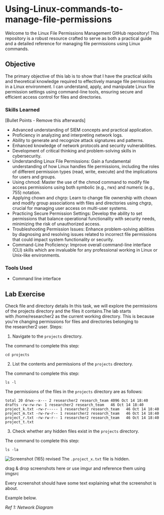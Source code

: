 # Using-Linux-commands-to-manage-file-permissions
Welcome to the Linux File Permissions Management GitHub repository! This repository is a robust resource crafted to serve as both a practical guide and a detailed reference for managing file permissions using Linux commands. 

## Objective
The primary objective of this lab is to show that I have the practical skills and theoretical knowledge required to effectively manage file permissions in a Linux environment. I can understand, apply, and manipulate Linux file permission settings using command-line tools, ensuring secure and efficient access control for files and directories.

### Skills Learned
[Bullet Points - Remove this afterwards]

- Advanced understanding of SIEM concepts and practical application.
- Proficiency in analyzing and interpreting network logs.
- Ability to generate and recognize attack signatures and patterns.
- Enhanced knowledge of network protocols and security vulnerabilities.
- Development of critical thinking and problem-solving skills in cybersecurity.
- Understanding Linux File Permissions: Gain a fundamental understanding of how Linux handles file permissions, including the roles of different permission types (read, write, execute) and the implications for users and groups.
- Using chmod: Master the use of the chmod command to modify file access permissions using both symbolic (e.g., rwx) and numeric (e.g., 755) notation.
- Applying chown and chgrp: Learn to change file ownership with chown and modify group associations with files and directories using chgrp, crucial for managing user access on multi-user systems.
- Practicing Secure Permission Settings: Develop the ability to set permissions that balance operational functionality with security needs, minimizing the risk of unauthorized access.
- Troubleshooting Permission Issues: Enhance problem-solving abilities by diagnosing and resolving issues related to incorrect file permissions that could impact system functionality or security.
- Command-Line Proficiency: Improve overall command-line interface (CLI) skills which are invaluable for any professional working in Linux or Unix-like environments.

### Tools Used

- Command line interface

## Lab Exercise

Check file and directory details
In this task, we will explore the permissions of the projects directory and the files it contains.The lab starts with /home/researcher2 as the current working directory. This is because you're changing permissions for files and directories belonging to the researcher2 user. 
Steps:
1. Navigate to the `projects` directory.

The command to complete this step:

`cd projects`

2. List the contents and permissions of the `projects` directory.

The command to complete this step:

`ls -l`

The permissions of the files in the `projects` directory are as follows:

`total 20
drwx--x--- 2 researcher2 research_team 4096 Oct 14 18:40 drafts
-rw-rw-rw- 1 researcher2 research_team   46 Oct 14 18:40 project_k.txt
-rw-r----- 1 researcher2 research_team   46 Oct 14 18:40 project_m.txt
-rw-rw-r-- 1 researcher2 research_team   46 Oct 14 18:40 project_r.txt
-rw-rw-r-- 1 researcher2 research_team   46 Oct 14 18:40 project_t.txt`

3. Check whether any hidden files exist in the `projects` directory.

The command to complete this step:

`ls -la`

![Screenshot (165) revised](https://github.com/MaryamUmarShehu/Using-Linux-commands-to-manage-file-permissions/assets/169352998/d6eabbac-7b56-445a-85fa-e0da92c3d740)
The `.project_x.txt` file is hidden.




drag & drop screenshots here or use imgur and reference them using imgsrc

Every screenshot should have some text explaining what the screenshot is about.

Example below.

*Ref 1: Network Diagram*

